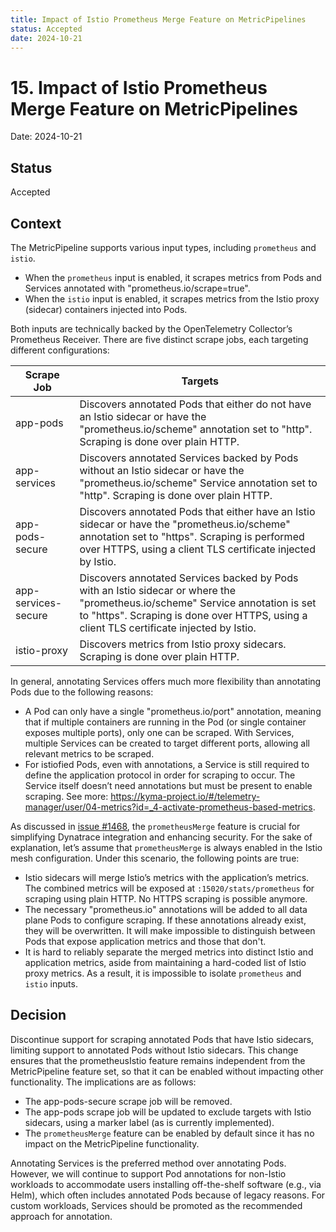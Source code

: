 ```yaml
---
title: Impact of Istio Prometheus Merge Feature on MetricPipelines
status: Accepted
date: 2024-10-21
---
```


# 15. Impact of Istio Prometheus Merge Feature on MetricPipelines

Date: 2024-10-21

## Status

Accepted

## Context

The MetricPipeline supports various input types, including `prometheus` and `istio`.
* When the `prometheus` input is enabled, it scrapes metrics from Pods and Services annotated with "prometheus.io/scrape=true".
* When the `istio` input is enabled, it scrapes metrics from the Istio proxy (sidecar) containers injected into Pods.

Both inputs are technically backed by the OpenTelemetry Collector’s Prometheus Receiver. There are five distinct scrape jobs, each targeting different configurations:

| Scrape Job | Targets |
| --- | --- |
| app-pods | Discovers annotated Pods that either do not have an Istio sidecar or have the "prometheus.io/scheme" annotation set to "http". Scraping is done over plain HTTP. |
| app-services | Discovers annotated Services backed by Pods without an Istio sidecar or have the "prometheus.io/scheme" Service annotation set to "http". Scraping is done over plain HTTP. |
| app-pods-secure | Discovers annotated Pods that either have an Istio sidecar or have the "prometheus.io/scheme" annotation set to "https". Scraping is performed over HTTPS, using a client TLS certificate injected by Istio. |
| app-services-secure | Discovers annotated Services backed by Pods with an Istio sidecar or where the "prometheus.io/scheme" Service annotation is set to "https". Scraping is done over HTTPS, using a client TLS certificate injected by Istio. |
| istio-proxy | Discovers metrics from Istio proxy sidecars. Scraping is done over plain HTTP. |

In general, annotating Services offers much more flexibility than annotating Pods due to the following reasons:
* A Pod can only have a single "prometheus.io/port" annotation, meaning that if multiple containers are running in the Pod (or single container exposes multiple ports), only one can be scraped. With Services, multiple Services can be created to target different ports, allowing all relevant metrics to be scraped.
* For istiofied Pods, even with annotations, a Service is still required to define the application protocol in order for scraping to occur. The Service itself doesn’t need annotations but must be present to enable scraping. See more: https://kyma-project.io/#/telemetry-manager/user/04-metrics?id=_4-activate-prometheus-based-metrics.

As discussed in [issue #1468](https://github.com/kyma-project/telemetry-manager/issues/1468), the `prometheusMerge` feature is crucial for simplifying Dynatrace integration and enhancing security. For the sake of explanation, let’s assume that `prometheusMerge` is always enabled in the Istio mesh configuration. Under this scenario, the following points are true:

* Istio sidecars will merge Istio’s metrics with the application’s metrics. The combined metrics will be exposed at `:15020/stats/prometheus` for scraping using plain HTTP.
No HTTPS scraping is possible anymore.
* The necessary "prometheus.io" annotations will be added to all data plane Pods to configure scraping. If these annotations already exist, they will be overwritten. It will make impossible to distinguish between Pods that expose application metrics and those that don't.
* It is hard to reliably separate the merged metrics into distinct Istio and application metrics, aside from maintaining a hard-coded list of Istio proxy metrics. As a result, it is impossible to isolate `prometheus` and `istio` inputs.

## Decision

Discontinue support for scraping annotated Pods that have Istio sidecars, limiting support to annotated Pods without Istio sidecars. This change ensures that the prometheusIstio feature remains independent from the MetricPipeline feature set, so that it can be enabled without impacting other functionality. The implications are as follows:
* The app-pods-secure scrape job will be removed.
* The app-pods scrape job will be updated to exclude targets with Istio sidecars, using a marker label (as is currently implemented).
* The `prometheusMerge` feature can be enabled by default since it has no impact on the MetricPipeline functionality.

Annotating Services is the preferred method over annotating Pods. However, we will continue to support Pod annotations for non-Istio workloads to accommodate users installing off-the-shelf software (e.g., via Helm), which often includes annotated Pods because of legacy reasons. For custom workloads, Services should be promoted as the recommended approach for annotation.
